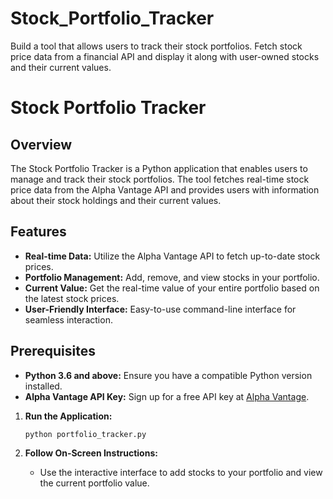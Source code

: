 # Stock_Portfolio_Tracker
Build a tool that allows users to track their stock portfolios. Fetch stock price data from a financial API and display it along with user-owned stocks and their current values.

# Stock Portfolio Tracker

## Overview

The Stock Portfolio Tracker is a Python application that enables users to manage and track their stock portfolios. The tool fetches real-time stock price data from the Alpha Vantage API and provides users with information about their stock holdings and their current values.

## Features

- **Real-time Data:** Utilize the Alpha Vantage API to fetch up-to-date stock prices.
- **Portfolio Management:** Add, remove, and view stocks in your portfolio.
- **Current Value:** Get the real-time value of your entire portfolio based on the latest stock prices.
- **User-Friendly Interface:** Easy-to-use command-line interface for seamless interaction.

## Prerequisites

- **Python 3.6 and above:** Ensure you have a compatible Python version installed.
- **Alpha Vantage API Key:** Sign up for a free API key at [Alpha Vantage](https://www.alphavantage.co/).


1. **Run the Application:**
    ```bash
    python portfolio_tracker.py
    ```

2. **Follow On-Screen Instructions:**
    - Use the interactive interface to add stocks to your portfolio and view the current portfolio value.

